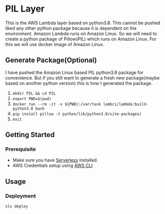 # PIL Layer
This is the AWS Lambda layer based on python3.8. This cannot be pushed liked any other python package because it is dependent on the environment. Amazon Lambda runs on Amazon Linux. So we will need to create a python package of Pillow(PIL) which runs on Amazon Linux. For this we will use docker image of Amazon Linux.

## Generate Package(Optional)
I have pushed the Amazon Linux based PIL python3.8 package for convenience. But if you still want to generate a fresh new package(maybe based on another python version) this is how I generated the package.
1. `mkdir PIL && cd PIL`
2. `export PWD=$(pwd)`
3. `docker run --rm -it -v ${PWD}:/var/task lambci/lambda:build-python3.8 bash`
4. `pip install pillow -t python/lib/python3.8/site-packages/`
5. `exit`


## Getting Started
### Prerequisite
- Make sure you have [Serverless](https://www.npmjs.com/package/serverless) installed.
- AWS Credentials setup using [AWS CLI](https://pypi.org/project/awscli/)

## Usage
### Deployment
```zsh
sls deploy
```
